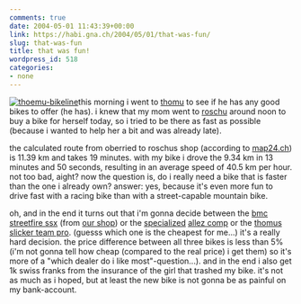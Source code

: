 ```yaml
---
comments: true
date: 2004-05-01 11:43:39+00:00
link: https://habi.gna.ch/2004/05/01/that-was-fun/
slug: that-was-fun
title: that was fun!
wordpress_id: 518
categories:
- none
---
```


[![thoemu-bikeline](https://habi.gna.ch/blog/images/thoemu-bikeline-tm.jpg)](https://habi.gna.ch/blog/images/thoemu-bikeline.png)this morning i went to [thomu](http://www.thoemus.ch) to see if he has any good bikes to offer (he has). i knew that my mom went to [roschu](http://bikeline.ch/) around noon to buy a bike for herself today, so i tried to be there as fast as possible (because i wanted to help her a bit and was already late).  

the calculated route from oberried to roschus shop (according to [map24.ch](http://thoemus.ch/)) is 11.39 km and takes 19 minutes. with my bike i drove the 9.34 km in 13 minutes and 50 seconds, resulting in an average speed of 40.5 km per hour. not too bad, aight?
now the question is, do i really need a bike that is faster than the one i already own? answer: yes, because it's even more fun to drive fast with a racing bike than with a street-capable mountain bike.

oh, and in the end it turns out that i'm gonna decide between the [bmc streetfire ssx](http://www.bmc-racing.com/bikes.cfm?lang=eng&catID=4&modID=28) (from [our shop](http://velokurierladen.ch/01laden.html)) or the [specialized](http://bikeline.ch/) [allez comp](http://www.specialized.com/SBCBkModel.jsp?spid=5967) or the [thomus](http://thoemus.ch/) [slicker team pro](http://thoemus.ch/a_html/bikes/2004/sliker-team-pro.htm). (guesss which one is the cheapest for me...) it's a really hard decision. the price difference between all three bikes is less than 5% (i'm not gonna tell how cheap (compared to the real price) i get them) so it's more of a "which dealer do i like most"-question...).
and in the end i also get 1k swiss franks from the insurance of the girl that trashed my bike. it's not as much as i hoped, but at least the new bike is not gonna be as painful on my bank-account.
